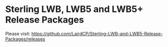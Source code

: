 # Sterling LWB, LWB5 and LWB5+ Release Packages

Please visit: https://github.com/LairdCP/Sterling-LWB-and-LWB5-Release-Packages/releases
